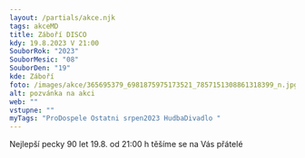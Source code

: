 ```yaml
---
layout: /partials/akce.njk
tags: akceMD
title: Záboří DISCO
kdy: 19.8.2023 V 21:00
SouborRok: "2023"
SouborMesic: "08"
SouborDen: "19"
kde: Záboří
foto: /images/akce/365695379_6981875975173521_7857151308861318399_n.jpg
alt: pozvánka na akci
web: ""
vstupne: ""
myTags: "ProDospele Ostatni srpen2023 HudbaDivadlo "
---
```

<!--StartFragment-->

Nejlepší pecky 90 let 19.8. od 21:00 h těšíme se na Vás přátelé

<!--EndFragment-->
